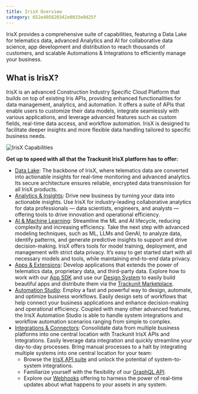 ```yaml
---
title: IrisX Overview
category: 652e405820342e0033e0d25f
---
```


IrisX provides a comprehensive suite of capabilities, featuring a Data Lake for telematics data, advanced Analytics and AI for collaborative data science, app development and distribution to reach thousands of customers, and scalable Automations & Integrations to efficiently manage your business.

## What is IrisX?
IrisX is an advanced Construction Industry Specific Cloud Platform that builds on top of existing Iris APIs, providing enhanced functionalities for data management, analytics, and automation. It offers a suite of APIs that enable users to customize their data models, integrate seamlessly with various applications, and leverage advanced features such as custom fields, real-time data access, and workflow automation. IrisX is designed to facilitate deeper insights and more flexible data handling tailored to specific business needs.

![IrisX Capabilities](https://cdn.statically.io/gh/trackunit/developer-hub/master/irisx-capabilities.png)


**Get up to speed with all that the Trackunit IrisX platform has to offer:**

- [Data Lake](https://developers.trackunit.com/docs/data-lake-overview): The backbone of IrisX, where telematics data are converted into actionable insights for real-time monitoring and advanced analytics. Its secure architecture ensures reliable, encrypted data transmission for all IrisX products.
- [Analytics & Insights](https://developers.trackunit.com/docs/analytics-overview): Drive new business by turning your data into actionable insights. Use IrisX for industry-leading collaborative analytics for data professionals — data scientists, engineers, and analysts — offering tools to drive innovation and operational efficiency.
- [AI & Machine Learning](https://developers.trackunit.com/docs/ai-ml-overview): Streamline the ML and AI lifecycle, reducing complexity and increasing efficiency. Take the next step with advanced modeling techniques, such as ML, LLMs and GenAI, to analyze data, identify patterns, and generate predictive insights to support and drive decision-making. IrisX offers tools for model training, deployment, and management with strict data privacy. It’s easy to get started start with all necessary models and tools, while maintaining end-to-end data privacy.
- [Apps & Extensions](https://developers.trackunit.com/docs/apps-extensions-overview): Develop applications that extends the power of telematics data, proprietary data, and third-party data. Explore how to work with our [App SDK](https://developers.trackunit.com/docs/overview) and use our [Design System](https://design.iris.trackunit.com/?path=/docs/introduction--docs) to easily build beautiful apps and distribute them via the [Trackunit Marketplace](https://new.manager.trackunit.com/marketplace).
- [Automation Studio](https://developers.trackunit.com/docs/automation-studio-overview): Employ a fast and powerful way to design, automate, and optimize business workflows. Easily design sets of workflows that help connect your business applications and enhance decision-making and operational efficiency. Coupled with many other advanced features, the IrisX Automation Studio is able to handle system integrations and workflow automation scenarios ranging from simple to complex.
- [Integrations & Connectors](https://developers.trackunit.com/docs/integrations-connectors-overview): Consolidate data from multiple business platforms into one central location with Trackunit IrisX APIs and Integrations. Easily leverage data integration and quickly streamline your day-to-day processes. Bring manual processes to a halt by integrating multiple systems into one central location for your team:
  - Browse the [IrisX API suite](https://developers.trackunit.com/docs/irisx-apis) and unlock the potential of system-to-system integrations.
  - Familiarize yourself with the flexibility of our [GraphQL API](https://developers.trackunit.com/reference/graphql-api-introduction).
  - Explore our [Webhooks](https://developers.trackunit.com/docs/webhooks-overview) offering to harness the power of real-time updates about what happens to your assets in any system.
